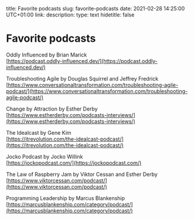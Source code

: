 title: Favorite podcasts
slug: favorite-podcasts
date: 2021-02-28 14:25:00 UTC+01:00
link: 
description: 
type: text
hidetitle: false


# Favorite podcasts

Oddly Influenced by Brian Marick  
[https://podcast.oddly-influenced.dev/](https://podcast.oddly-influenced.dev/)

Troubleshooting Agile by Douglas Squirrel and Jeffrey Fredrick  
[https://www.conversationaltransformation.com/troubleshooting-agile-podcast/](https://www.conversationaltransformation.com/troubleshooting-agile-podcast/)

Change by Attraction by Esther Derby  
[https://www.estherderby.com/podcasts-interviews/](https://www.estherderby.com/podcasts-interviews/)

The Idealcast by Gene Kim  
[https://itrevolution.com/the-idealcast-podcast/](https://itrevolution.com/the-idealcast-podcast/)

Jocko Podcast by Jocko Willink  
[https://jockopodcast.com/](https://jockopodcast.com/)

The Law of Raspberry Jam by Viktor Cessan and Esther Derby  
[https://www.viktorcessan.com/podcast/](https://www.viktorcessan.com/podcast/)

Programming Leadership by Marcus Blankenship  
[https://marcusblankenship.com/category/podcast/](https://marcusblankenship.com/category/podcast/)

